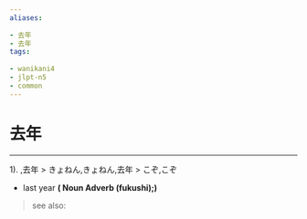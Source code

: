 ```yaml
---
aliases:
    
- 去年
- 去年
tags:
    
- wanikani4
- jlpt-n5
- common
---
```


# 去年
---
1).
,去年 > きょねん,きょねん,去年 > こぞ,こぞ

- last year
**( Noun Adverb (fukushi);)**
> see also: 
            